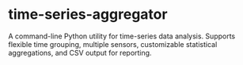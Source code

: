 # time-series-aggregator
A command-line Python utility for time-series data analysis. Supports flexible time grouping, multiple sensors, customizable statistical aggregations, and CSV output for reporting.
